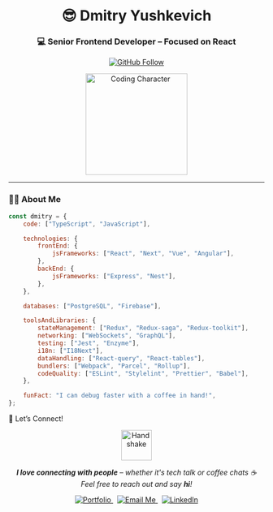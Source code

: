 <h1 align="center">😎 Dmitry Yushkevich</h1>
<h3 align="center">💻 Senior Frontend Developer – Focused on <strong>React</strong></h3>

<p align="center">
  <a href="https://github.com/DmitryFullStackDev" target="_blank">
    <img src="https://img.shields.io/github/followers/DmitryFullStackDev?label=Follow&style=social" alt="GitHub Follow" />
  </a>
</p>

<p align="center">
  <img align="center" src="https://media.giphy.com/media/M9gbBd9nbDrOTu1Mqx/giphy.gif" width="200" alt="Coding Character" />
</p>

---

### 👨‍💻 About Me

```js
const dmitry = {
    code: ["TypeScript", "JavaScript"],

    technologies: {
        frontEnd: {
            jsFrameworks: ["React", "Next", "Vue", "Angular"],
        },
        backEnd: {
            jsFrameworks: ["Express", "Nest"],
        },
    },

    databases: ["PostgreSQL", "Firebase"],

    toolsAndLibraries: {
        stateManagement: ["Redux", "Redux-saga", "Redux-toolkit"],
        networking: ["WebSockets", "GraphQL"],
        testing: ["Jest", "Enzyme"],
        i18n: ["I18Next"],
        dataHandling: ["React-query", "React-tables"],
        bundlers: ["Webpack", "Parcel", "Rollup"],
        codeQuality: ["ESLint", "Stylelint", "Prettier", "Babel"],
    },

    funFact: "I can debug faster with a coffee in hand!",
};
```
🤝 Let’s Connect!
<p align="center"> <img src="https://media.giphy.com/media/LnQjpWaON8nhr21vNW/giphy.gif" width="60" alt="Handshake" /> </p> <p align="center"><em><b>I love connecting with people</b> – whether it's tech talk or coffee chats ☕<br/>Feel free to reach out and say <b>hi</b>!</em></p> <p align="center"> <a href="https://your-portfolio-link.com" target="_blank"> <img src="https://img.shields.io/badge/My_Portfolio-Visit-blueviolet?style=for-the-badge&logo=web" alt="Portfolio" /> </a> &nbsp; <a href="mailto:dmitry.dev.react@gmail.com"> <img src="https://img.shields.io/badge/Email-Me-red?style=for-the-badge&logo=gmail" alt="Email Me" /> </a> &nbsp; <a href="https://www.linkedin.com/in/dmitry-yushkevich" target="_blank"> <img src="https://img.shields.io/badge/LinkedIn-Connect-blue?style=for-the-badge&logo=linkedin" alt="LinkedIn" /> </a> </p> 

